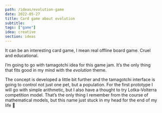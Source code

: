 ```yaml
---
path: /ideas/evolution-game
date: 2022-05-27
title: Card game about evolution
subtitle: 
tags: ["game"]
idea: creative
section: ideas
---
```


It can be an interesting card game, I mean real offline board game. Cruel and educational.

I’m going to go with tamagotchi idea for this game jam. It’s the only thing that fits good in my mind with the *evolution* theme.

The concept is developed a little bit further and the tamagotchi interface is going to control not just one pet, but a population. For the first prototype I will go with simple arithmetic, but I also have a thought to try Lotka-Volterra competition model. That’s the only thing I remember from the course of mathematical models, but this name just stuck in my head for the end of my life 🙂
